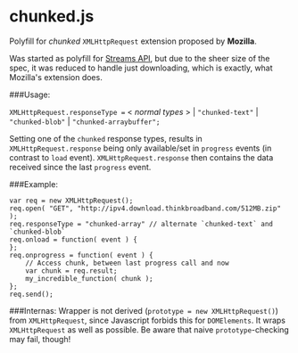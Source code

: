 chunked.js
=========

Polyfill for _chunked_ `XMLHttpRequest` extension proposed by **Mozilla**.

Was started as polyfill for [Streams API](https://dvcs.w3.org/hg/streams-api/raw-file/tip/Overview.htm#stream-interface), but due to the sheer size of the spec, it was reduced to handle just downloading, which is exactly, what Mozilla's extension does.

###Usage:

`XMLHttpRequest.responseType =` < _normal types_ > | `"chunked-text"` | `"chunked-blob"` | `"chunked-arraybuffer";`

Setting one of the `chunked` response types, results in `XMLHttpRequest.response` being only available/set in `progress` events (in contrast to `load` event).
`XMLHttpRequest.response` then contains the data received since the last `progress` event.

###Example:
    <script src="chunked.min.js"></script>
    
    var req = new XMLHttpRequest();
    req.open( "GET", "http://ipv4.download.thinkbroadband.com/512MB.zip" );
    req.responseType = "chunked-array" // alternate `chunked-text` and `chunked-blob`
    req.onload = function( event ) {
    };
    req.onprogress = function( event ) {
        // Access chunk, between last progress call and now
        var chunk = req.result;
        my_incredible_function( chunk );
    };
    req.send();

###Internas:
Wrapper is not derived (`prototype = new XMLHttpRequest()`) from `XMLHttpRequest`, since Javascript forbids this for `DOMElements`.
It wraps `XMLHttpRequest` as well as possible. Be aware that naive `prototype`-checking may fail, though!

